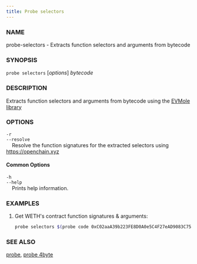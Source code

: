 ```yaml
---
title: Probe selectors
---
```


### NAME

probe-selectors - Extracts function selectors and arguments from bytecode

### SYNOPSIS

`probe selectors` [*options*] *bytecode*

### DESCRIPTION

Extracts function selectors and arguments from bytecode using the [EVMole library](https://github.com/cdump/evmole)

### OPTIONS

`-r`  
`--resolve`  
&nbsp;&nbsp;&nbsp;&nbsp;Resolve the function signatures for the extracted selectors using https://openchain.xyz

#### Common Options

`-h`  
`--help`  
&nbsp;&nbsp;&nbsp;&nbsp;Prints help information.

### EXAMPLES

1. Get WETH's contract function signatures & arguments:
   ```sh
   probe selectors $(probe code 0xC02aaA39b223FE8D0A0e5C4F27eAD9083C756Cc2)
   ```

### SEE ALSO

[probe](./probe.md), [probe 4byte](./probe-4byte.md)
